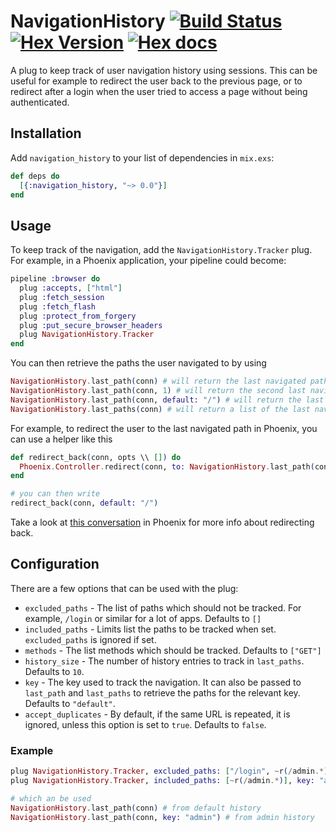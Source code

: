 # NavigationHistory [![Build Status](https://travis-ci.org/danhper/plug-navigation-history.svg)](https://travis-ci.org/danhper/plug-navigation-history) [![Hex Version](http://img.shields.io/hexpm/v/navigation_history.svg?style=flat)](https://hex.pm/packages/navigation_history) [![Hex docs](http://img.shields.io/badge/hex.pm-docs-green.svg?style=flat)](https://hexdocs.pm/navigation_history/SecurePassword.html)

A plug to keep track of user navigation history using sessions.
This can be useful for example to redirect the user back to the previous page,
or to redirect after a login when the user tried to access a page without being
authenticated.

## Installation

Add `navigation_history` to your list of dependencies in `mix.exs`:

```elixir
def deps do
  [{:navigation_history, "~> 0.0"}]
end
```

## Usage

To keep track of the navigation, add the `NavigationHistory.Tracker` plug.
For example, in a Phoenix application, your pipeline could become:

```elixir
pipeline :browser do
  plug :accepts, ["html"]
  plug :fetch_session
  plug :fetch_flash
  plug :protect_from_forgery
  plug :put_secure_browser_headers
  plug NavigationHistory.Tracker
end
```

You can then retrieve the paths the user navigated to by using

```elixir
NavigationHistory.last_path(conn) # will return the last navigated path or nil
NavigationHistory.last_path(conn, 1) # will return the second last navigated path
NavigationHistory.last_path(conn, default: "/") # will return the last path or "/"
NavigationHistory.last_paths(conn) # will return a list of the last navigated paths
```

For example, to redirect the user to the last navigated path in Phoenix, you can use
a helper like this

```elixir
def redirect_back(conn, opts \\ []) do
  Phoenix.Controller.redirect(conn, to: NavigationHistory.last_path(conn, opts))
end

# you can then write
redirect_back(conn, default: "/")
```

Take a look at [this conversation](https://github.com/phoenixframework/phoenix/pull/1402) in Phoenix for more info about redirecting back.

## Configuration

There are a few options that can be used with the plug:

  * `excluded_paths` - The list of paths which should not be tracked.
      For example, `/login` or similar for a lot of apps.
      Defaults to `[]`
  * `included_paths` - Limits list the paths to be tracked when set.
      `excluded_paths` is ignored if set.
  * `methods` - The list methods which should be tracked.
      Defaults to `["GET"]`
  * `history_size` - The number of history entries to track in `last_paths`.
      Defaults to `10`.
  * `key` - The key used to track the navigation.
      It can also be passed to `last_path` and `last_paths` to retrieve the paths for the
      relevant key.
      Defaults to `"default"`.
  * `accept_duplicates` - By default, if the same URL is repeated, it is ignored, unless this
      option is set to `true`.
      Defaults to `false`.


### Example

```elixir
plug NavigationHistory.Tracker, excluded_paths: ["/login", ~r(/admin.*)]
plug NavigationHistory.Tracker, included_paths: [~r(/admin.*)], key: "admin", history_size: 5

# which an be used
NavigationHistory.last_path(conn) # from default history
NavigationHistory.last_path(conn, key: "admin") # from admin history
```
